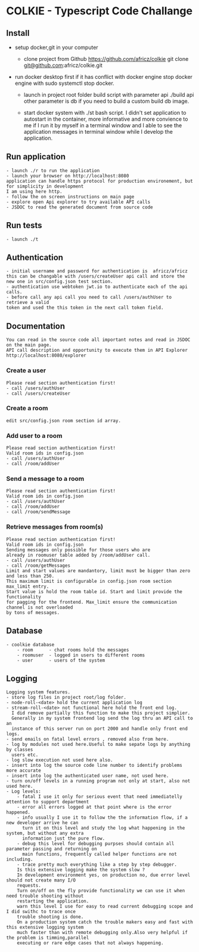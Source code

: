 # COLKIE - Typescript Code Challange #

## Install ##

- setup docker,git in your computer
    - clone project from Github https://github.com/africz/colkie
      git clone git@github.com:africz/colkie.git 

- run docker desktop first
    if it has conflict with docker engine
    stop docker engine with sudo systemctl stop docker.

    - launch in project root folder build script with parameter api
    ./build api
    other parameter is db if you need to build a custom build db image.

    - start docker system with ./st bash script. 
    I didn't set application to autostart in the container, more informative and more convience to me if I run it by myself in a terminal 
    window and I able to see the application messages in terminal window while I develop the application.

## Run application ##
    - launch ./r to run the application
    - launch your browser on http://localhost:8080 
    application can handle https protocol for production environement, but for simplicity in development 
    I am using here http.
    - follow the on screen instructions on main page
    - explore open Api explorer to try available API calls
    - JSDOC to read the generated document from source code
## Run tests ##
    - launch ./t 
## Authentication ##
    - initial username and password for authentication is  africz/africz
    this can be changable with /users/createUser api call and store the
    new one in src/config.json test section.
    - authentication use webtoken jwt.io to authenticate each of the api calls.
    - before call any api call you need to call /users/authUser to retrieve a valid
    token and used the this token in the next call token field.
## Documentation ##
    You can read in the source code all important notes and read in JSDOC on the main page.
    API call description and opportunity to execute them in API Explorer 
    http://localhost:8080/explorer
### Create a user ###
    Please read section authentication first!
    - call /users/authUser
    - call /users/createUser
### Create a room ###
    edit src/config.json room section id array.
### Add user to a room ###
    Please read section authentication first!
    Valid room ids in config.json
    - call /users/authUser
    - call /room/addUser
### Send a message to a room ###
    Please read section authentication first!
    Valid room ids in config.json
    - call /users/authUser
    - call /room/addUser
    - call /room/sendMessage
### Retrieve messages from room(s) ###
    Please read section authentication first!
    Valid room ids in config.json
    Sending messages only possible for those users who are
    already in roomuser table added by /room/addUser call.
    - call /users/authUser
    - call /room/getMessages
    Limit and start values are mandantory, limit must be bigger than zero and less than 250.
    This maximum limit is configurable in config.json room section max_limit entry.
    Start value is hold the room table id. Start and limit provide the functionality 
    for pagging for the frontend. Max_limit ensure the communication channel is not overloaded
    by tons of messages.

## Database ##
    - coolkie database
        - room      - chat rooms hold the messages
        - roomuser  - logged in users to different rooms 
        - user      - users of the system

## Logging ##
    Logging system features.
    - store log files in project root/log folder.
    - node-roll-<date> hold the current application log
    - stream-roll-<date> not functional here hold the front end log.
      I did remove partially this function to make this project simplier.
      Generally in my system frontend log send the log thru an API call to an
      instance of this server run on port 2000 and handle only front end logs.
    - send emails on fatal level errors , removed also from here.
    - log by modules not used here.Useful to make sepate logs by anything by classes
      users etc.
    - log slow execution not used here also.  
    - insert into log the source code line number to identify problems more accurate
    - insert into log the authenticated user name, not used here. 
    - turn on/off levels in a running program not only at start, also not used here.
    - Log levels:
        - fatal I use it only for serious event that need immediatelly attention to support department
        - error all errors logged at that point where is the error happened.
        - info usually I use it to follow the the information flow, if a new developer arrive he can
          turn it on this level and study the log what happening in the system, but without any extra
          information just the pure flow.
        - debug this level for debugging purpses should contain all parameter passing and returning on
          main functions, frequently called helper functions are not including.
        - trace pretty much everything like a step by step debugger.
        Is this extensive logging make the system slow ? 
        In development environment yes, on production no, due error level should not create many I/O 
        requests.
        Turn on/off on the fly provide functionality we can use it when need trouble shooting without 
        restarting the application. 
        warn this level I use for easy to read current debugging scope and I did swithc to trace once
        trouble shooting is done.
        On a production system catch the trouble makers easy and fast with this extensive logging system
        much faster than with remote debugging only.Also very helpful if the problem is timming,parallel
        executing or rare edge cases that not always happening.
        




